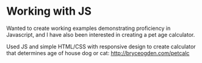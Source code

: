 # Working with JS

Wanted to create working examples demonstrating proficiency in Javascript, and I have also been interested in creating a pet age calculator. 

Used JS and simple HTML/CSS with responsive design to create calculator that determines age of house dog or cat: http://bryceogden.com/petcalc
